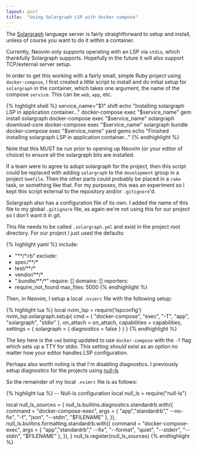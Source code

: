 ```yaml
---
layout: post
title:  "Using Solargraph LSP with docker-compose"
---
```

The [Solargraph][solargraph] language server is fairly straightforward to setup
and install, unless of course you want to do it within a container.

Currently, Neovim only supports operating with an LSP via `stdio`, which
thankfully Solargraph supports. Hopefully in the future it will also support
TCP/external server setup.

In order to get this working with a fairly small, simple Ruby project using
`docker-compose`, I first created a little script to install and do initial
setup for `solargraph` in the container, which takes one argument, the name of
the compose `service`. This can be `web`, `app`, etc.

{% highlight shell %}
service_name="$1"
shift
echo "Installing solargraph LSP in application container..."
docker-compose exec "$service_name" gem install solargraph
docker-compose exec "$service_name" solargraph download-core
docker-compose exec "$service_name" solargraph bundle
docker-compose exec "$service_name" yard gems
echo "Finished installing solargraph LSP in application container..."
{% endhighlight %}

Note that this MUST be run prior to opening up Neovim (or your editor of choice)
to ensure all the solargraph bits are installed.

If a team were to agree to adopt solargraph for the project, then this script
could be replaced with adding `solargraph` to the `development` group in a
project `Gemfile`. Then the other parts could probably be placed in a `rake`
task, or something like that. For my purposes, this was an experiment so I kept
this script external to the repository and/or `.gitignore`'d.

Solargraph also has a configuration file of its own. I added the name of this
file to my global `.gitignore` file, as again we're not using this for our
project so I don't want it in git.

This file needs to be called `.solargraph.yml` and exist in the project root
directory. For our project I just used the defaults:

{% highlight yaml %}
include:
- "**/*.rb"
exclude:
- spec/**/*
- test/**/*
- vendor/**/*
- ".bundle/**/*"
require: []
domains: []
reporters:
- require_not_found
max_files: 5000
{% endhighlight %}

Then, in Neovim, I setup a local `.nvimrc` file with the following setup:

{% highlight lua %}
local nvim_lsp = require('lspconfig')
nvim_lsp.solargraph.setup{
  cmd = { "docker-compose", "exec", "-T", "app", "solargraph", "stdio" },
  on_attach = on_attach,
  capabilities = capabilities,
  settings = {
    solargraph = {
      diagnostics = false
    }
  }
}
{% endhighlight %}

The key here is the `cmd` being updated to use `docker-compose` with the `-T`
flag which sets up a TTY for stdio. This setting _should_ exist as an option no
matter how your editor handles LSP configuration.

Perhaps also worth noting is that I'm disabling diagnostics. I previously setup
diagnostics for the projects using [null-ls][null-ls]

So the remainder of my local `.nvimrc` file is as follows:

{% highlight lua %}
-- Null-ls configuration
local null_ls = require("null-ls")

local null_ls_sources = {
  null_ls.builtins.diagnostics.standardrb.with({
    command = "docker-compose-exec",
    args = { "app","standardrb"," --no-fix", "-f", "json", "--stdin", "$FILENAME" },
  }),
  null_ls.builtins.formatting.standardrb.with({
    command = "docker-compose-exec",
    args = { "app","standardrb"," --fix", "--format", "quiet", "--stderr", "--stdin", "$FILENAME" },
  }),
}
null_ls.register(null_ls_sources)
{% endhighlight %}

[null-ls]: https://github.com/jose-elias-alvarez/null-ls.nvim/
[solargraph]: https://solargraph.org/
